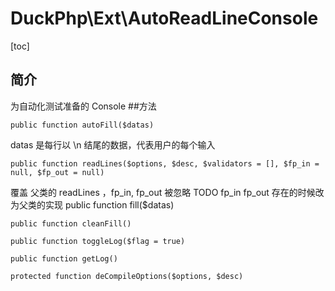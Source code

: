 # DuckPhp\Ext\AutoReadLineConsole
[toc]

## 简介
为自动化测试准备的 Console
##方法

    public function autoFill($datas)
datas 是每行以 \n 结尾的数据，代表用户的每个输入

    public function readLines($options, $desc, $validators = [], $fp_in = null, $fp_out = null)
覆盖 父类的 readLines ，fp_in, fp_out 被忽略 TODO fp_in fp_out 存在的时候改为父类的实现
    public function fill($datas)

    public function cleanFill()

    public function toggleLog($flag = true)

    public function getLog()

    protected function deCompileOptions($options, $desc)

